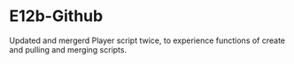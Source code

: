 # E12b-Github

Updated and mergerd Player script twice, to experience functions of create and pulling and merging scripts.
